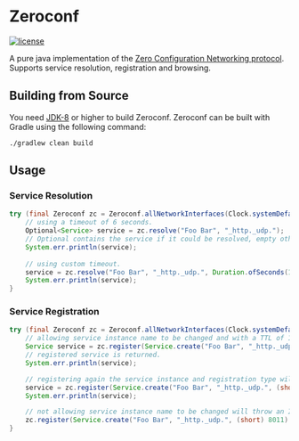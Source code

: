 # Zeroconf

[![license](https://img.shields.io/badge/license-BSD3-lightgray.svg)](https://opensource.org/licenses/BSD-3-Clause)

A pure java implementation of the [Zero Configuration Networking protocol](http://www.zeroconf.org).
Supports service resolution, registration and browsing.

## Building from Source

You need [JDK-8](http://openjdk.java.net/projects/jdk8/) or higher to build Zeroconf.
Zeroconf can be built with Gradle using the following command:

```
./gradlew clean build
```

## Usage

### Service Resolution

```java
try (final Zeroconf zc = Zeroconf.allNetworkInterfaces(Clock.systemDefaultZone())) {
    // using a timeout of 6 seconds.
    Optional<Service> service = zc.resolve("Foo Bar", "_http._udp.");
    // Optional contains the service if it could be resolved, empty otherwise.
    System.err.println(service);
    
    // using custom timeout.
    service = zc.resolve("Foo Bar", "_http._udp.", Duration.ofSeconds(1));
    System.err.println(service);
}
```

### Service Registration

```java
try (final Zeroconf zc = Zeroconf.allNetworkInterfaces(Clock.systemDefaultZone())) {
    // allowing service instance name to be changed and with a TTL of 1 hour.
    Service service = zc.register(Service.create("Foo Bar", "_http._udp.", (short) 8009).get());
    // registered service is returned.
    System.err.println(service);

    // registering again the service instance and registration type will return a service with an instance name of "Foo Bar (2)".
    service = zc.register(Service.create("Foo Bar", "_http._udp.", (short) 8010).get());
    System.err.println(service);

    // not allowing service instance name to be changed will throw an IOException at this point.
    zc.register(Service.create("Foo Bar", "_http._udp.", (short) 8011).get(), false);
}
```
